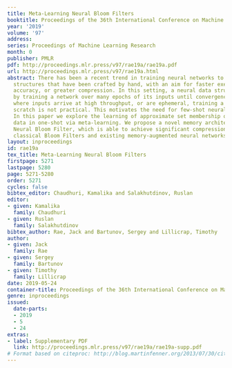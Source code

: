 ```yaml
---
title: Meta-Learning Neural Bloom Filters
booktitle: Proceedings of the 36th International Conference on Machine Learning
year: '2019'
volume: '97'
address: 
series: Proceedings of Machine Learning Research
month: 0
publisher: PMLR
pdf: http://proceedings.mlr.press/v97/rae19a/rae19a.pdf
url: http://proceedings.mlr.press/v97/rae19a.html
abstract: There has been a recent trend in training neural networks to replace data
  structures that have been crafted by hand, with an aim for faster execution, better
  accuracy, or greater compression. In this setting, a neural data structure is instantiated
  by training a network over many epochs of its inputs until convergence. In applications
  where inputs arrive at high throughput, or are ephemeral, training a network from
  scratch is not practical. This motivates the need for few-shot neural data structures.
  In this paper we explore the learning of approximate set membership over a set of
  data in one-shot via meta-learning. We propose a novel memory architecture, the
  Neural Bloom Filter, which is able to achieve significant compression gains over
  classical Bloom Filters and existing memory-augmented neural networks.
layout: inproceedings
id: rae19a
tex_title: Meta-Learning Neural Bloom Filters
firstpage: 5271
lastpage: 5280
page: 5271-5280
order: 5271
cycles: false
bibtex_editor: Chaudhuri, Kamalika and Salakhutdinov, Ruslan
editor:
- given: Kamalika
  family: Chaudhuri
- given: Ruslan
  family: Salakhutdinov
bibtex_author: Rae, Jack and Bartunov, Sergey and Lillicrap, Timothy
author:
- given: Jack
  family: Rae
- given: Sergey
  family: Bartunov
- given: Timothy
  family: Lillicrap
date: 2019-05-24
container-title: Proceedings of the 36th International Conference on Machine Learning
genre: inproceedings
issued:
  date-parts:
  - 2019
  - 5
  - 24
extras:
- label: Supplementary PDF
  link: http://proceedings.mlr.press/v97/rae19a/rae19a-supp.pdf
# Format based on citeproc: http://blog.martinfenner.org/2013/07/30/citeproc-yaml-for-bibliographies/
---
```

